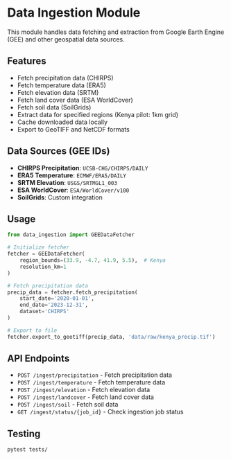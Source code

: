 # Data Ingestion Module

This module handles data fetching and extraction from Google Earth Engine (GEE) and other geospatial data sources.

## Features

- Fetch precipitation data (CHIRPS)
- Fetch temperature data (ERA5)
- Fetch elevation data (SRTM)
- Fetch land cover data (ESA WorldCover)
- Fetch soil data (SoilGrids)
- Extract data for specified regions (Kenya pilot: 1km grid)
- Cache downloaded data locally
- Export to GeoTIFF and NetCDF formats

## Data Sources (GEE IDs)

- **CHIRPS Precipitation**: `UCSB-CHG/CHIRPS/DAILY`
- **ERA5 Temperature**: `ECMWF/ERA5/DAILY`
- **SRTM Elevation**: `USGS/SRTMGL1_003`
- **ESA WorldCover**: `ESA/WorldCover/v100`
- **SoilGrids**: Custom integration

## Usage

```python
from data_ingestion import GEEDataFetcher

# Initialize fetcher
fetcher = GEEDataFetcher(
    region_bounds=(33.9, -4.7, 41.9, 5.5),  # Kenya
    resolution_km=1
)

# Fetch precipitation data
precip_data = fetcher.fetch_precipitation(
    start_date='2020-01-01',
    end_date='2023-12-31',
    dataset='CHIRPS'
)

# Export to file
fetcher.export_to_geotiff(precip_data, 'data/raw/kenya_precip.tif')
```

## API Endpoints

- `POST /ingest/precipitation` - Fetch precipitation data
- `POST /ingest/temperature` - Fetch temperature data
- `POST /ingest/elevation` - Fetch elevation data
- `POST /ingest/landcover` - Fetch land cover data
- `POST /ingest/soil` - Fetch soil data
- `GET /ingest/status/{job_id}` - Check ingestion job status

## Testing

```bash
pytest tests/
```
